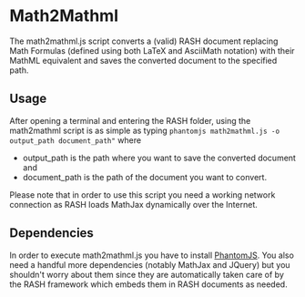 # Math2Mathml

The math2mathml.js script converts a (valid) RASH document replacing Math Formulas (defined using both LaTeX and AsciiMath notation) with their MathML equivalent and saves the converted document to the specified path.


## Usage

After opening a terminal and entering the RASH folder, using the math2mathml script is as simple as typing `phantomjs math2mathml.js -o output_path document_path"` where
* output_path is the path where you want to save the converted document and
* document_path is the path of the document you want to convert.

Please note that in order to use this script you need a working network connection as RASH loads MathJax dynamically over the Internet.


## Dependencies

In order to execute math2mathml.js you have to install [PhantomJS](http://phantomjs.org/). You also need a handful more dependencies (notably MathJax and JQuery) but you shouldn't worry about them since they are automatically taken care of by the RASH framework which embeds them in RASH documents as needed.
